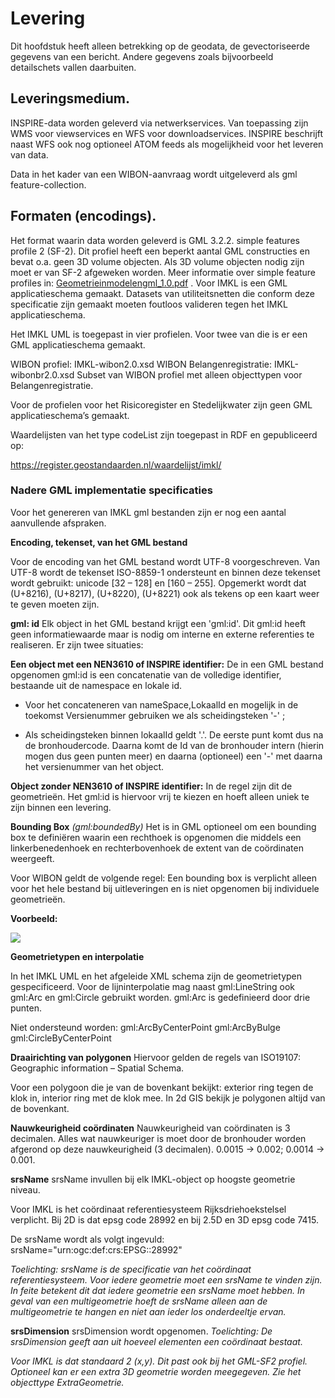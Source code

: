 Levering
========

Dit hoofdstuk heeft alleen betrekking op de geodata, de gevectoriseerde gegevens
van een bericht. Andere gegevens zoals bijvoorbeeld detailschets vallen
daarbuiten.

Leveringsmedium.
----------------

INSPIRE-data worden geleverd via netwerkservices. Van toepassing zijn WMS voor
viewservices en WFS voor downloadservices. INSPIRE beschrijft naast WFS ook nog
optioneel ATOM feeds als mogelijkheid voor het leveren van data.

Data in het kader van een WIBON-aanvraag wordt uitgeleverd als gml
feature-collection.

Formaten (encodings).
---------------------

Het format waarin data worden geleverd is GML 3.2.2. simple features profile 2
(SF-2). Dit profiel heeft een beperkt aantal GML constructies en bevat o.a. geen
3D volume objecten. Als 3D volume objecten nodig zijn moet er van SF-2 afgeweken
worden. Meer informatie over simple feature profiles in:
[Geometrieinmodelengml_1.0.pdf](http://www.geonovum.nl/sites/default/files/Geometrieinmodelengml_1.0.pdf) .
Voor IMKL is een GML applicatieschema gemaakt. Datasets van utiliteitsnetten die
conform deze specificatie zijn gemaakt moeten foutloos valideren tegen het IMKL
applicatieschema.

Het IMKL UML is toegepast in vier profielen. Voor twee van die is er een GML
applicatieschema gemaakt.

WIBON profiel: IMKL-wibon2.0.xsd
WIBON Belangenregistratie: IMKL-wibonbr2.0.xsd
Subset van WIBON profiel met alleen objecttypen voor Belangenregistratie.

Voor de profielen voor het Risicoregister en Stedelijkwater zijn geen GML
applicatieschema’s gemaakt.

Waardelijsten van het type codeList zijn toegepast in RDF en gepubliceerd op:

https://register.geostandaarden.nl/waardelijst/imkl/

### Nadere GML implementatie specificaties 

Voor het genereren van IMKL gml bestanden zijn er nog een aantal aanvullende
afspraken.

**Encoding, tekenset, van het GML bestand**

Voor de encoding van het GML bestand wordt UTF-8 voorgeschreven. Van UTF-8 wordt
de tekenset ISO-8859-1 ondersteunt en binnen deze tekenset wordt gebruikt:
unicode [32 – 128] en [160 – 255]. Opgemerkt wordt dat (U+8216), (U+8217),
(U+8220), (U+8221) ook als tekens op een kaart weer te geven moeten zijn.

**gml: id**
Elk object in het GML bestand krijgt een 'gml:id'. Dit gml:id heeft geen
informatiewaarde maar is nodig om interne en externe referenties te realiseren.
Er zijn twee situaties:

**Een object met een NEN3610 of INSPIRE identifier:**
De in een GML bestand opgenomen gml:id is een concatenatie van de volledige
identifier, bestaande uit de namespace en lokale id.

-   Voor het concateneren van nameSpace,LokaalId en mogelijk in de toekomst
    Versienummer gebruiken we als scheidingsteken '-' ;

-   Als scheidingsteken binnen lokaalId geldt '.'. De eerste punt komt dus na de
    bronhoudercode. Daarna komt de Id van de bronhouder intern (hierin mogen dus
    geen punten meer) en daarna (optioneel) een '-' met daarna het versienummer
    van het object.

**Object zonder NEN3610 of INSPIRE identifier:**
In de regel zijn dit de geometrieën. Het gml:id is hiervoor vrij te kiezen en
hoeft alleen uniek te zijn binnen een levering.

**Bounding Box** *(gml:boundedBy)*
Het is in GML optioneel om een bounding box te definiëren waarin een rechthoek
is opgenomen die middels een linkerbenedenhoek en rechterbovenhoek de extent van
de coördinaten weergeeft.

Voor WIBON geldt de volgende regel:
Een bounding box is verplicht alleen voor het hele bestand bij uitleveringen en
is niet opgenomen bij individuele geometrieën.

**Voorbeeld:**

![](docs/media/vbboundingbox.png)


**Geometrietypen en interpolatie**

In het IMKL UML en het afgeleide XML schema zijn de geometrietypen
gespecificeerd. Voor de lijninterpolatie mag naast gml:LineString ook gml:Arc en
gml:Circle gebruikt worden.
gml:Arc is gedefinieerd door drie punten.

Niet ondersteund worden:
gml:ArcByCenterPoint
gml:ArcByBulge
gml:CircleByCenterPoint

**Draairichting van polygonen**
Hiervoor gelden de regels van ISO19107: Geographic information – Spatial Schema.

Voor een polygoon die je van de bovenkant bekijkt: exterior ring tegen de klok
in, interior ring met de klok mee. In 2d GIS bekijk je polygonen altijd van de
bovenkant.

**Nauwkeurigheid coördinaten**
Nauwkeurigheid van coördinaten is 3 decimalen. Alles wat nauwkeuriger is moet
door de bronhouder worden afgerond op deze nauwkeurigheid (3 decimalen). 0.0015
-\> 0.002; 0.0014 -\> 0.001.

**srsName**
srsName invullen bij elk IMKL-object op hoogste geometrie niveau.

Voor IMKL is het coördinaat referentiesysteem Rijksdriehoekstelsel verplicht.
Bij 2D is dat epsg code 28992 en bij 2.5D en 3D epsg code 7415.

De srsName wordt als volgt ingevuld:
srsName="urn:ogc:def:crs:EPSG::28992"

*Toelichting: srsName is de specificatie van het coördinaat referentiesysteem.
Voor iedere geometrie moet een srsName te vinden zijn. In feite betekent dit dat
iedere geometrie een srsName moet hebben. In geval van een multigeometrie hoeft
de srsName alleen aan de multigeometrie te hangen en niet aan ieder los
onderdeeltje ervan.*

**srsDimension**
srsDimension wordt opgenomen.
*Toelichting: De srsDimension geeft aan uit hoeveel elementen een coördinaat
bestaat.*

*Voor IMKL is dat standaard 2 (x,y). Dit past ook bij het GML-SF2 profiel.
Optioneel kan er een extra 3D geometrie worden meegegeven. Zie het objecttype
ExtraGeometrie.*
